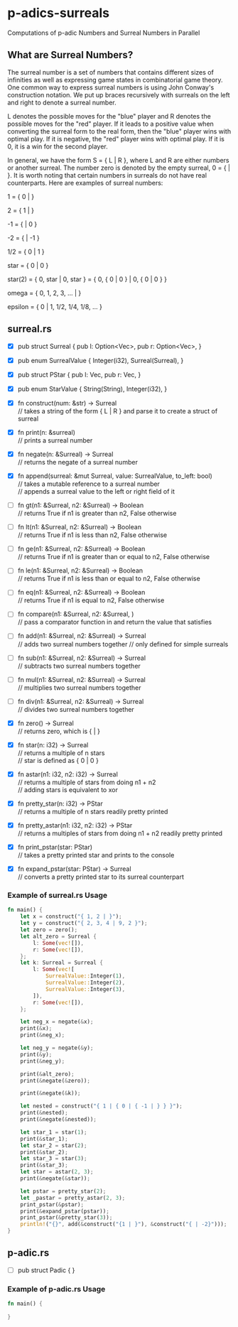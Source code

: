 # p-adics-surreals
Computations of p-adic Numbers and Surreal Numbers in Parallel

## What are Surreal Numbers?
The surreal number is a set of numbers that contains different sizes of 
infinities as well as expressing game states in combinatorial game theory. One common 
way to express surreal numbers is using John Conway's construction notation. 
We put up braces recursively with surreals on the left and right to denote a surreal number.  

L denotes the possible moves for the "blue" player and R denotes the 
possible moves for the "red" player. If it leads to a positive value when converting the surreal 
form to the real form, then the "blue" player wins with optimal play. If it is 
negative, the "red" player wins with optimal play. If it is 0, it is a win for the second player.  

In general, we have the form S = { L | R }, where L and R are either numbers or another surreal. 
The number zero is denoted by the empty surreal, 0 = { | }. It is worth noting that certain numbers in 
surreals do not have real counterparts. Here are examples of surreal numbers:  

1 = { 0 | }

2 = { 1 | }

-1 = { | 0 }

-2 = { | -1 }

1/2 = { 0 | 1 }

star = { 0 | 0 }

star(2) = { 0, star | 0, star } = { 0, { 0 | 0 } | 0, { 0 | 0 } }

omega = { 0, 1, 2, 3, ... | }

epsilon = { 0 | 1, 1/2, 1/4, 1/8, ... }

## surreal.rs
- [x] pub struct Surreal { pub l: Option<Vec<SurrealValue>>, pub r: Option<Vec<SurrealValue>>, }

- [x] pub enum SurrealValue { Integer(i32), Surreal(Surreal), }  

- [x] pub struct PStar { pub l: Vec<StarValue>, pub r: Vec<StarValue>, }  

- [x] pub enum StarValue { String(String), Integer(i32), }  

- [x] fn construct(num: &str) -> Surreal  
      // takes a string of the form { L | R } and parse it to create a struct of surreal

- [x] fn print(n: &surreal)  
      // prints a surreal number

- [x] fn negate(n: &Surreal) -> Surreal  
      // returns the negate of a surreal number

- [x] fn append(surreal: &mut Surreal, value: SurrealValue, to_left: bool)  
      // takes a mutable reference to a surreal number  
      // appends a surreal value to the left or right field of it

- [ ] fn gt(n1: &Surreal, n2: &Surreal) -> Boolean  
      // returns True if n1 is greater than n2, False otherwise

- [ ] fn lt(n1: &Surreal, n2: &Surreal) -> Boolean  
      // returns True if n1 is less than n2, False otherwise

- [ ] fn ge(n1: &Surreal, n2: &Surreal) -> Boolean  
      // returns True if n1 is greater than or equal to n2, False otherwise

- [ ] fn le(n1: &Surreal, n2: &Surreal) -> Boolean  
      // returns True if n1 is less than or equal to n2, False otherwise

- [ ] fn eq(n1: &Surreal, n2: &Surreal) -> Boolean  
      // returns True if n1 is equal to n2, False otherwise

- [ ] fn compare(n1: &Surreal, n2: &Surreal, )  
      // pass a comparator function in and return the value that satisfies

- [ ] fn add(n1: &Surreal, n2: &Surreal) -> Surreal  
      // adds two surreal numbers together
      // only defined for simple surreals

- [ ] fn sub(n1: &Surreal, n2: &Surreal) -> Surreal  
      // subtracts two surreal numbers together

- [ ] fn mul(n1: &Surreal, n2: &Surreal) -> Surreal  
      // multiplies two surreal numbers together

- [ ] fn div(n1: &Surreal, n2: &Surreal) -> Surreal  
      // divides two surreal numbers together

- [x] fn zero() -> Surreal  
      // returns zero, which is { | }

- [x] fn star(n: i32) -> Surreal  
      // returns a multiple of n stars  
      // star is defined as { 0 | 0 }

- [x] fn astar(n1: i32, n2: i32) -> Surreal  
      // returns a multiple of stars from doing n1 + n2  
      // adding stars is equivalent to xor  

- [x] fn pretty_star(n: i32) -> PStar  
      // returns a multiple of n stars readily pretty printed

- [x] fn pretty_astar(n1: i32, n2: i32) -> PStar  
      // returns a multiples of stars from doing n1 + n2 readily pretty printed

- [x] fn print_pstar(star: PStar)  
      // takes a pretty printed star and prints to the console

- [x] fn expand_pstar(star: PStar) -> Surreal  
      // converts a pretty printed star to its surreal counterpart      

### Example of surreal.rs Usage
```rust
fn main() {
    let x = construct("{ 1, 2 | }");
    let y = construct("{ 2, 3, 4 | 9, 2 }");
    let zero = zero();
    let alt_zero = Surreal {
        l: Some(vec![]),
        r: Some(vec![]),
    };
    let k: Surreal = Surreal {
        l: Some(vec![
            SurrealValue::Integer(1),
            SurrealValue::Integer(2),
            SurrealValue::Integer(3),
        ]),
        r: Some(vec![]),
    };

    let neg_x = negate(&x);
    print(&x);
    print(&neg_x);

    let neg_y = negate(&y);
    print(&y);
    print(&neg_y);

    print(&alt_zero);
    print(&negate(&zero));

    print(&negate(&k));

    let nested = construct("{ 1 | { 0 | { -1 | } } }");
    print(&nested);
    print(&negate(&nested));

    let star_1 = star(1);
    print(&star_1);
    let star_2 = star(2);
    print(&star_2);
    let star_3 = star(3);
    print(&star_3);
    let star = astar(2, 3);
    print(&negate(&star));

    let pstar = pretty_star(2);
    let _pastar = pretty_astar(2, 3);
    print_pstar(&pstar);
    print(&expand_pstar(pstar));
    print_pstar(&pretty_star(3));
    println!("{}", add(&construct("{1 | }"), &construct("{ | -2}")));
}
```

## p-adic.rs
- [ ] pub struct Padic { }

### Example of p-adic.rs Usage
```rust
fn main() {
      
}
```
